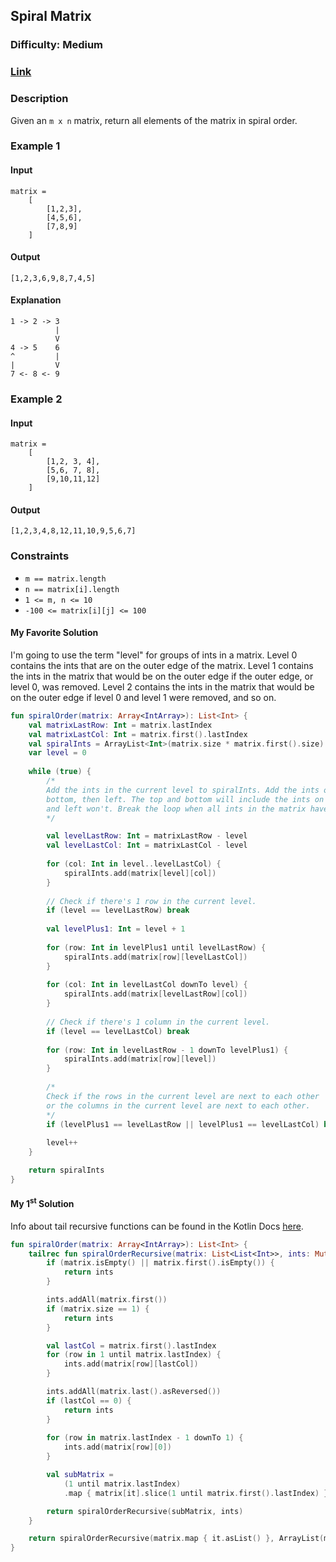 ## Spiral Matrix
### Difficulty: Medium
### [Link](https://leetcode.com/problems/spiral-matrix/)

### Description

Given an `m x n` matrix, return all elements of the matrix in spiral order.

### Example 1

#### Input

```
matrix =
    [
        [1,2,3],
        [4,5,6],
        [7,8,9]
    ]
```

#### Output
`[1,2,3,6,9,8,7,4,5]`

#### Explanation

```
1 -> 2 -> 3
          |
          V
4 -> 5    6
^         |
|         V
7 <- 8 <- 9
```

### Example 2

#### Input

```
matrix =
    [
        [1,2, 3, 4],
        [5,6, 7, 8],
        [9,10,11,12]
    ]
```

#### Output
`[1,2,3,4,8,12,11,10,9,5,6,7]`

### Constraints
- `m == matrix.length`
- `n == matrix[i].length`
- `1 <= m, n <= 10`
- `-100 <= matrix[i][j] <= 100`

#### My Favorite Solution

I'm going to use the term "level" for groups of ints in a matrix. Level 0 contains the ints that are on the outer edge of the matrix. Level 1 contains the ints in the matrix that would be on the outer edge if the outer edge, or level 0, was removed. Level 2 contains the ints in the matrix that would be on the outer edge if level 0 and level 1 were removed, and so on.

```kotlin
fun spiralOrder(matrix: Array<IntArray>): List<Int> {
    val matrixLastRow: Int = matrix.lastIndex
    val matrixLastCol: Int = matrix.first().lastIndex
    val spiralInts = ArrayList<Int>(matrix.size * matrix.first().size)
    var level = 0
            
    while (true) {
        /*
        Add the ints in the current level to spiralInts. Add the ints on the top, then right, then
        bottom, then left. The top and bottom will include the ints on the corners and the right
        and left won't. Break the loop when all ints in the matrix have been added to sprialInts.
        */

        val levelLastRow: Int = matrixLastRow - level
        val levelLastCol: Int = matrixLastCol - level
        
        for (col: Int in level..levelLastCol) {
            spiralInts.add(matrix[level][col])
        }
        
        // Check if there's 1 row in the current level.
        if (level == levelLastRow) break
        
        val levelPlus1: Int = level + 1
        
        for (row: Int in levelPlus1 until levelLastRow) {
            spiralInts.add(matrix[row][levelLastCol])
        }
        
        for (col: Int in levelLastCol downTo level) {
            spiralInts.add(matrix[levelLastRow][col])
        }
        
        // Check if there's 1 column in the current level.
        if (level == levelLastCol) break
        
        for (row: Int in levelLastRow - 1 downTo levelPlus1) {
            spiralInts.add(matrix[row][level])
        }
        
        /*
        Check if the rows in the current level are next to each other
        or the columns in the current level are next to each other.
        */
        if (levelPlus1 == levelLastRow || levelPlus1 == levelLastCol) break
        
        level++
    }

    return spiralInts
}
```

#### My 1<sup>st</sup> Solution

Info about tail recursive functions can be found in the Kotlin Docs [here](https://kotlinlang.org/docs/functions.html#tail-recursive-functions).

```kotlin
fun spiralOrder(matrix: Array<IntArray>): List<Int> {
    tailrec fun spiralOrderRecursive(matrix: List<List<Int>>, ints: MutableList<Int>): List<Int> {
        if (matrix.isEmpty() || matrix.first().isEmpty()) {
            return ints
        }

        ints.addAll(matrix.first())
        if (matrix.size == 1) {
            return ints
        }

        val lastCol = matrix.first().lastIndex
        for (row in 1 until matrix.lastIndex) {
            ints.add(matrix[row][lastCol])
        }

        ints.addAll(matrix.last().asReversed())
        if (lastCol == 0) {
            return ints
        }
        
        for (row in matrix.lastIndex - 1 downTo 1) {
            ints.add(matrix[row][0])
        }

        val subMatrix =
            (1 until matrix.lastIndex)
            .map { matrix[it].slice(1 until matrix.first().lastIndex) }

        return spiralOrderRecursive(subMatrix, ints)
    }

    return spiralOrderRecursive(matrix.map { it.asList() }, ArrayList(matrix.size * matrix.first().size))
}
```
